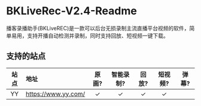 # BKLiveRec-V2.4-Readme

播客录播助手(BKLiveREC)是一款可以后台无损录制主流直播平台视频的软件，简单易用，支持开播自动检测并录制，同时支持回放、短视频一键下载。

## 支持的站点
| 站点 | 地址 | 原画? | 智能录制? | 回放? | 短视频? | 弹幕? |
| :----: | :-- | :-----: | :-----: | :-----: | :-----: | :-----: |
| YY | <https://www.yy.com/>    |✓|✓|✓|✓| |
